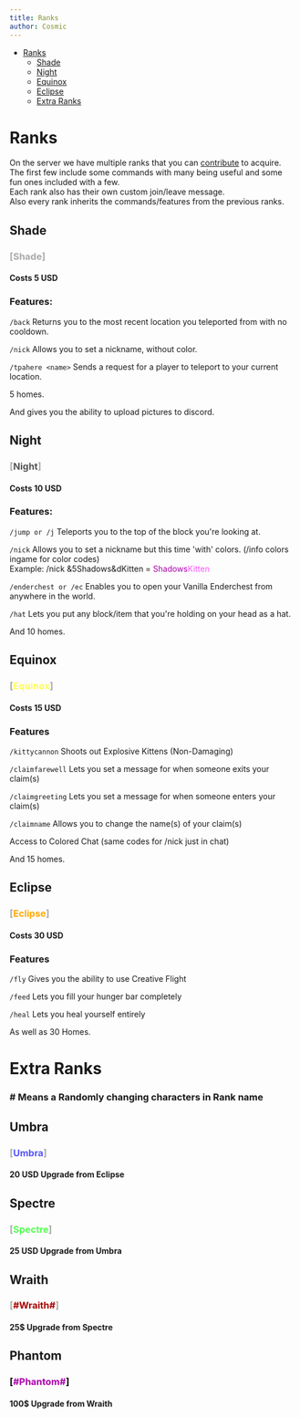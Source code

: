 ```yaml
---
title: Ranks
author: Cosmic
---
```


- [Ranks](#ranks)
	- [Shade](#shade)
	- [Night](#night)
	- [Equinox](#equinox)
	- [Eclipse](#eclipse)
	- [Extra Ranks](extra-ranks)

# Ranks

On the server we have multiple ranks that you can [contribute](https://shop.shadownode.ca/) to acquire. \
The first few include some commands with many being useful and some fun ones included with a few. \
Each rank also has their own custom join/leave message. \
Also every rank inherits the commands/features from the previous ranks.

## Shade

### <span style="color: #AAAAAA">[</span><span style="color: #AAAAAA">Shade</span><span style="color: #AAAAAA">]</span>

#### Costs 5 USD

### Features:

`/back` Returns you to the most recent location you teleported from with no cooldown. 

`/nick` Allows you to set a nickname, without color. 

`/tpahere <name>` Sends a request for a player to teleport to your current location. 

5 homes. 

And gives you the ability to upload pictures to discord.

## Night

### <span style="color: #AAAAAA">[</span><span style="color: #555555">Night</span><span style="color: #AAAAAA">]</span>

#### Costs 10 USD

### Features:
	
`/jump or /j` Teleports you to the top of the block you're looking at.

`/nick` Allows you to set a nickname but this time 'with' colors. (/info colors ingame for color codes) \
	Example: /nick &5Shadows&dKitten = <span style="color: #AA00AA">Shadows</span><span style="color: #FF54FF">Kitten </span>

`/enderchest or /ec` Enables you to open your Vanilla Enderchest from anywhere in the world. 

`/hat` Lets you put any block/item that you're holding on your head as a hat.

And 10 homes.

## Equinox

### <span style="color: #AAAAAA">[</span><span style="color: #FFFF55">Equinox</span><span style="color: #AAAAAA">]</span>

#### Costs 15 USD

### Features

`/kittycannon` Shoots out Explosive Kittens (Non-Damaging)

`/claimfarewell` Lets you set a message for when someone exits your claim(s)

`/claimgreeting` Lets you set a message for when someone enters your claim(s)

`/claimname` Allows you to change the name(s) of your claim(s)

Access to Colored Chat (same codes for /nick just in chat)

And 15 homes.

## Eclipse

### <span style="color: #AAAAAA">[</span><span style="color: #FFAA00">Eclipse</span><span style="color: #AAAAAA">]</span>

#### Costs 30 USD

### Features 

`/fly` Gives you the ability to use Creative Flight

`/feed` Lets you fill your hunger bar completely

`/heal` Lets you heal yourself entirely

As well as 30 Homes.

# Extra Ranks

### # Means a Randomly changing characters in Rank name
## Umbra

### <span style="color: #AAAAAA">[</span><span style="color: #5555FF">Umbra</span><span style="color: #AAAAAA">]</span>

#### 20 USD Upgrade from Eclipse

## Spectre

### <span style="color: #AAAAAA">[</span><span style="color: #55FF55">Spectre</span><span style="color: #AAAAAA">]</span>

#### 25 USD Upgrade from Umbra

## Wraith

### <span style="color: #AAAAAA">[</span><span style="color: #AA0000">#Wraith#</span><span style="color: #AAAAAA">]</span>

#### 25$ Upgrade from Spectre

## Phantom

### <span style="color: #000000">[</span><span style="color: #AA00AA">#Phantom#</span><span style="color: #000000">]</span>

#### 100$ Upgrade from Wraith
